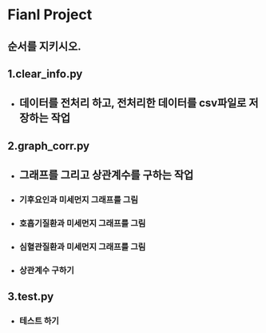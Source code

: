 # Fianl Project

## 순서를 지키시오.

## 1.clear_info.py

  * ## 데이터를 전처리 하고, 전처리한 데이터를 csv파일로 저장하는 작업

## 2.graph_corr.py

  * ## 그래프를 그리고 상관계수를 구하는 작업

  * ### 기후요인과 미세먼지 그래프를 그림

  * ### 호흡기질환과 미세먼지 그래프를 그림

  * ### 심혈관질환과 미세먼지 그래프를 그림

  * ### 상관계수 구하기

## 3.test.py

  * ### 테스트 하기
